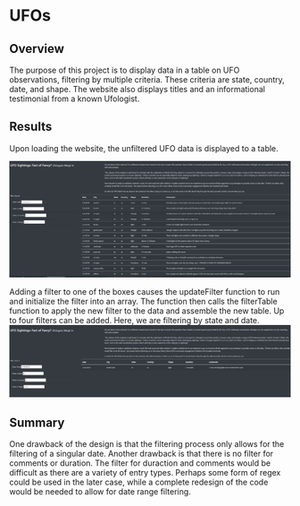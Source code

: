 # UFOs
## Overview

The purpose of this project is to display data in a table on UFO observations, filtering by multiple criteria. These criteria are state, country, date, and shape. The website also displays titles and an informational testimonial from a known Ufologist.

## Results

Upon loading the website, the unfiltered UFO data is displayed to a table. 

![Unfiltered Table](static/images/unfilteredimage.PNG)

Adding a filter to one of the boxes causes the updateFilter function to run and initialize the filter into an array. The function then calls the filterTable function to apply the new filter to the data and assemble the new table. Up to four filters can be added. Here, we are filtering by state and date.
![Filtered Table](static/images/filteredimage.PNG)

## Summary

One drawback of the design is that the filtering process only allows for the filtering of a singular date. Another drawback is that there is no filter for comments or duration. The filter for duraction and comments would be difficult as there are a variety of entry types. Perhaps some form of regex could be used in the later case, while a complete redesign of the code would be needed to allow for date range filtering.
